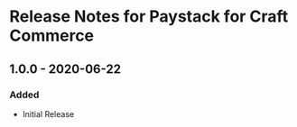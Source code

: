# Release Notes for Paystack for Craft Commerce

## 1.0.0 - 2020-06-22

### Added
- Initial Release
